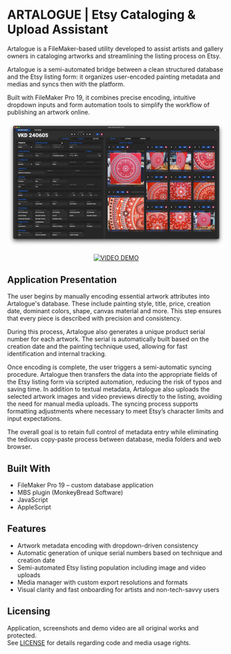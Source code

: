 # ARTALOGUE | Etsy Cataloging & Upload Assistant

Artalogue is a FileMaker-based utility developed to assist artists and gallery owners in cataloging artworks and streamlining the listing process on Etsy.

Artalogue is a semi-automated bridge between a clean structured database and the Etsy listing form: it organizes user-encoded painting metadata and medias and syncs then with the platform. 

Built with FileMaker Pro 19, it combines precise encoding, intuitive dropdown inputs and form automation tools to simplify the workflow of publishing an artwork online.

<img src="https://github.com/tetrotibo/artalogue/blob/main/screenshots/a_dashboard_01.png?raw=true" style="max-width: 100%;" alt="Artalogue Screenshot">

<p align="center">
  <a href="https://www.youtube.com/watch?v=dummy-link">
    <img src="https://img.shields.io/badge/VIDEO%20DEMO-5c7fa3?style=for-the-badge&logo=youtube&logoColor=white" alt="VIDEO DEMO">
  </a>
</p>

## Application Presentation

The user begins by manually encoding essential artwork attributes into Artalogue's database. These include painting style, title, price, creation date, dominant colors, shape, canvas material and more. This step ensures that every piece is described with precision and consistency.

During this process, Artalogue also generates a unique product serial number for each artwork. The serial is automatically built based on the creation date and the painting technique used, allowing for fast identification and internal tracking.

Once encoding is complete, the user triggers a semi-automatic syncing procedure. Artalogue then transfers the data into the appropriate fields of the Etsy listing form via scripted automation, reducing the risk of typos and saving time. In addition to textual metadata, Artalogue also uploads the selected artwork images and video previews directly to the listing, avoiding the need for manual media uploads. The syncing process supports formatting adjustments where necessary to meet Etsy’s character limits and input expectations.

The overall goal is to retain full control of metadata entry while eliminating the tedious copy-paste process between database, media folders and web browser.

## Built With

- FileMaker Pro 19 – custom database application
- MBS plugin (MonkeyBread Software)
- JavaScript
- AppleScript

## Features

- Artwork metadata encoding with dropdown-driven consistency
- Automatic generation of unique serial numbers based on technique and creation date
- Semi-automated Etsy listing population including image and video uploads
- Media manager with custom export resolutions and formats
- Visual clarity and fast onboarding for artists and non-tech-savvy users

## Licensing
Application, screenshots and demo video are all original works and protected.  
See [LICENSE](https://github.com/tetrotibo/artalogue/blob/main/LICENSE.txt) for details regarding code and media usage rights.
